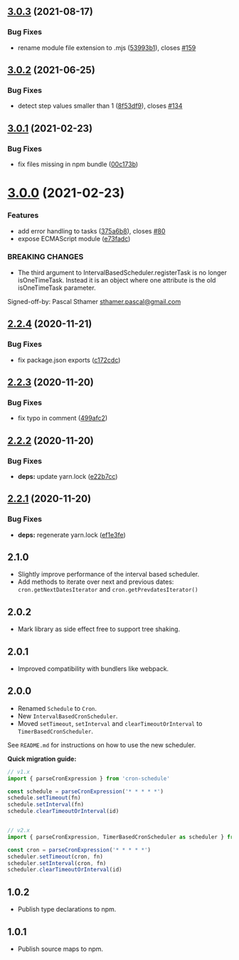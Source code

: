 ## [3.0.3](https://github.com/P4sca1/cron-schedule/compare/v3.0.2...v3.0.3) (2021-08-17)


### Bug Fixes

* rename module file extension to .mjs ([53993b1](https://github.com/P4sca1/cron-schedule/commit/53993b193689943be50f7b2ec39d396d1d14fa65)), closes [#159](https://github.com/P4sca1/cron-schedule/issues/159)

## [3.0.2](https://github.com/P4sca1/cron-schedule/compare/v3.0.1...v3.0.2) (2021-06-25)


### Bug Fixes

* detect step values smaller than 1 ([8f53df9](https://github.com/P4sca1/cron-schedule/commit/8f53df946fc6decc709cbeb77740541b84920d30)), closes [#134](https://github.com/P4sca1/cron-schedule/issues/134)

## [3.0.1](https://github.com/P4sca1/cron-schedule/compare/v3.0.0...v3.0.1) (2021-02-23)


### Bug Fixes

* fix files missing in npm bundle ([00c173b](https://github.com/P4sca1/cron-schedule/commit/00c173bd818a884e223a58ec5a675774775e1813))

# [3.0.0](https://github.com/P4sca1/cron-schedule/compare/v2.2.4...v3.0.0) (2021-02-23)


### Features

* add error handling to tasks ([375a6b8](https://github.com/P4sca1/cron-schedule/commit/375a6b8ce211af6ec09ad280899e129eb89d9289)), closes [#80](https://github.com/P4sca1/cron-schedule/issues/80)
* expose ECMAScript module ([e73fadc](https://github.com/P4sca1/cron-schedule/commit/e73fadc2a031cb768f4212d06dd39f2a44b023dd))


### BREAKING CHANGES

* The third argument to IntervalBasedScheduler.registerTask is no longer isOneTimeTask.
Instead it is an object where one attribute is the old isOneTimeTask parameter.

Signed-off-by: Pascal Sthamer <sthamer.pascal@gmail.com>

## [2.2.4](https://github.com/P4sca1/cron-schedule/compare/v2.2.3...v2.2.4) (2020-11-21)


### Bug Fixes

* fix package.json exports ([c172cdc](https://github.com/P4sca1/cron-schedule/commit/c172cdcc4a6bf14aef3e32831a921c0725336263))

## [2.2.3](https://github.com/P4sca1/cron-schedule/compare/v2.2.2...v2.2.3) (2020-11-20)


### Bug Fixes

* fix typo in comment ([499afc2](https://github.com/P4sca1/cron-schedule/commit/499afc2d1b91ae0e5250ba4b78ef8c274a942db6))

## [2.2.2](https://github.com/P4sca1/cron-schedule/compare/v2.2.1...v2.2.2) (2020-11-20)


### Bug Fixes

* **deps:** update yarn.lock ([e22b7cc](https://github.com/P4sca1/cron-schedule/commit/e22b7cc5d2c87b30c6f72625a7803951b4eddb14))

## [2.2.1](https://github.com/P4sca1/cron-schedule/compare/v2.2.0...v2.2.1) (2020-11-20)


### Bug Fixes

* **deps:** regenerate yarn.lock ([ef1e3fe](https://github.com/P4sca1/cron-schedule/commit/ef1e3fe414bbcc5fd6ee974f300c6d1960382f7a))

## 2.1.0
* Slightly improve performance of the interval based scheduler.
* Add methods to iterate over next and previous dates: `cron.getNextDatesIterator` and `cron.getPrevdatesIterator()`

## 2.0.2
* Mark library as side effect free to support tree shaking.

## 2.0.1
* Improved compatibility with bundlers like webpack.

## 2.0.0
* Renamed `Schedule` to `Cron`.
* New `IntervalBasedCronScheduler`.
* Moved `setTimeout`, `setInterval` and `clearTimeoutOrInterval` to `TimerBasedCronScheduler`.

See `README.md` for instructions on how to use the new scheduler.

**Quick migration guide:**
```ts
// v1.x
import { parseCronExpression } from 'cron-schedule'

const schedule = parseCronExpression('* * * * *')
schedule.setTimeout(fn)
schedule.setInterval(fn)
schedule.clearTimeoutOrInterval(id)


// v2.x
import { parseCronExpression, TimerBasedCronScheduler as scheduler } from 'cron-schedule'

const cron = parseCronExpression('* * * * *')
scheduler.setTimeout(cron, fn)
scheduler.setInterval(cron, fn)
scheduler.clearTimeoutOrInterval(id)
```

## 1.0.2
* Publish type declarations to npm.

## 1.0.1
* Publish source maps to npm.
